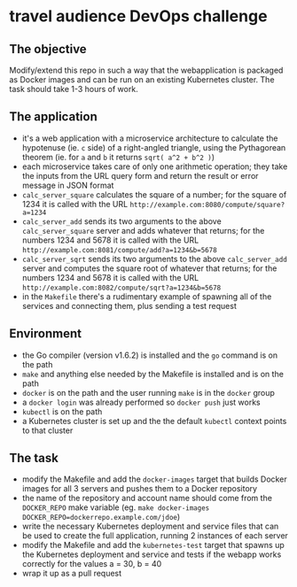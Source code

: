 # travel audience DevOps challenge

## The objective

Modify/extend this repo in such a way that the webapplication is packaged as Docker images and can be run on an existing Kubernetes cluster. The task should take 1-3 hours of work.

## The application

 * it's a web application with a microservice architecture to calculate the hypotenuse (ie. `c` side) of a right-angled triangle, using the Pythagorean theorem (ie. for `a` and `b` it returns `sqrt( a^2 + b^2 )`)
 * each microservice takes care of only one arithmetic operation; they take the inputs from the URL query form and return the result or error message in JSON format
  * `calc_server_square` calculates the square of a number; for the square of 1234 it is called with the URL `http://example.com:8080/compute/square?a=1234`
  * `calc_server_add` sends its two arguments to the above `calc_server_square` server and adds whatever that returns; for the numbers 1234 and 5678 it is called with the URL `http://example.com:8081/compute/add?a=1234&b=5678`
  * `calc_server_sqrt` sends its two arguments to the above `calc_server_add` server and computes the square root of whatever that returns; for the numbers 1234 and 5678 it is called with the URL `http://example.com:8082/compute/sqrt?a=1234&b=5678`
 * in the `Makefile` there's a rudimentary example of spawning all of the services and connecting them, plus sending a test request

## Environment

 * the Go compiler (version v1.6.2) is installed and the `go` command is on the path
 * `make` and anything else needed by the Makefile is installed and is on the path
 * `docker` is on the path and the user running `make` is in the `docker` group
 * a `docker login` was already performed so `docker push` just works
 * `kubectl` is on the path
 * a Kubernetes cluster is set up and the the default `kubectl` context points to that cluster

## The task

 * modify the Makefile and add the `docker-images` target that builds Docker images for all 3 servers and pushes them to a Docker repository
  * the name of the repository and account name should come from the `DOCKER_REPO` make variable (eg. `make docker-images DOCKER_REPO=dockerrepo.example.com/jdoe`)
 * write the necessary Kubernetes deployment and service files that can be used to create the full application, running 2 instances of each server
 * modify the Makefile and add the `kubernetes-test` target that spawns up the Kubernetes deployment and service and tests if the webapp works correctly for the values a = 30, b = 40
 * wrap it up as a pull request
